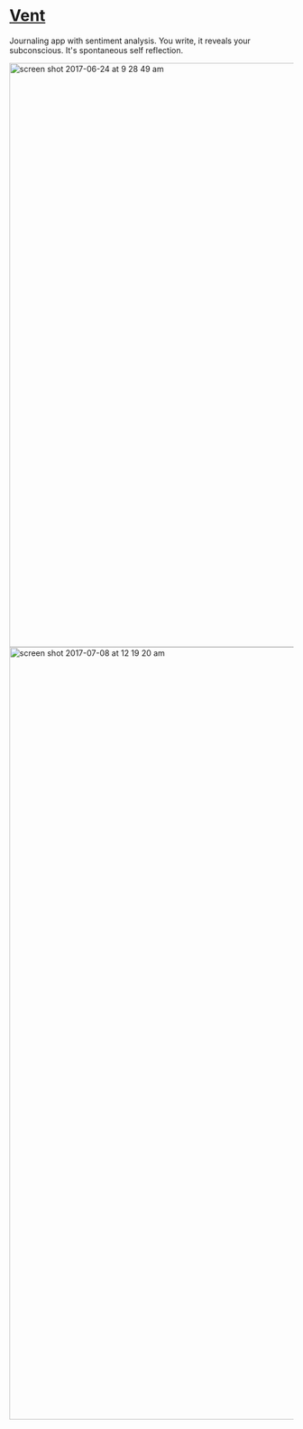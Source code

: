 # [Vent](https://frozen-retreat-69078.herokuapp.com/)

Journaling app with sentiment analysis. You write, it reveals your subconscious. It's spontaneous self reflection.

<img width="1036" alt="screen shot 2017-06-24 at 9 28 49 am" src="https://user-images.githubusercontent.com/6455018/27508971-98dcc668-58bf-11e7-8620-580a6b5a277a.png">

<img width="1370" alt="screen shot 2017-07-08 at 12 19 20 am" src="https://user-images.githubusercontent.com/6455018/27982583-382d66a6-6373-11e7-889e-96221217c569.png">
